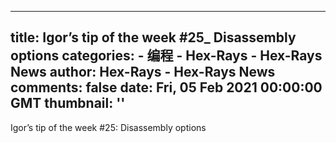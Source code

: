 
---
title: Igor’s tip of the week #25_ Disassembly options
categories: 
    - 编程
    - Hex-Rays - Hex-Rays News
author: Hex-Rays - Hex-Rays News
comments: false
date: Fri, 05 Feb 2021 00:00:00 GMT
thumbnail: ''
---

<div>   
Igor’s tip of the week #25: Disassembly options  
</div>
            
